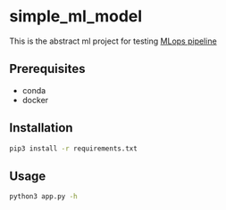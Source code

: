 # simple_ml_model

This is the abstract ml project for testing [MLops pipeline](https://github.com/ChesnovAE/MLops_setup)

## Prerequisites

- conda
- docker

## Installation

```bash
pip3 install -r requirements.txt
```

## Usage

```bash
python3 app.py -h
```
